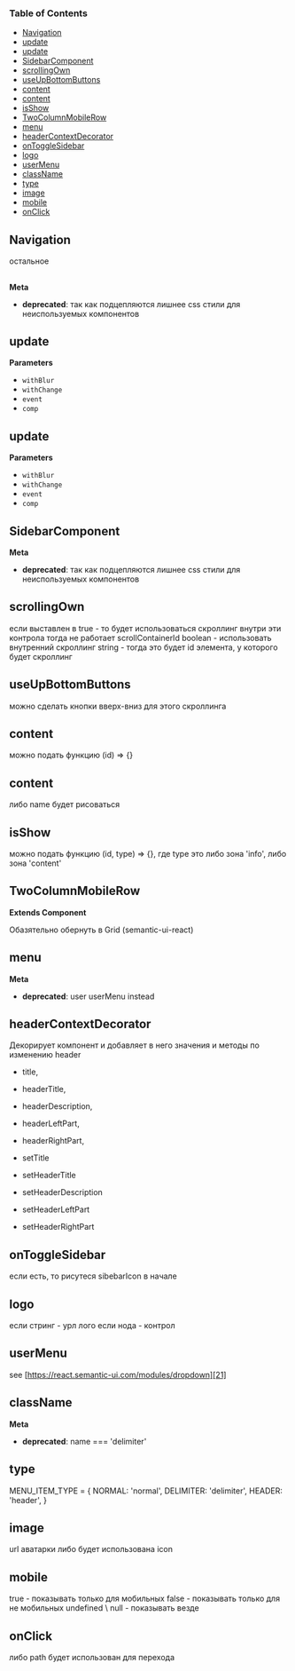 <!-- Generated by documentation.js. Update this documentation by updating the source code. -->

### Table of Contents

-   [Navigation][1]
-   [update][2]
-   [update][3]
-   [SidebarComponent][4]
-   [scrollingOwn][5]
-   [useUpBottomButtons][6]
-   [content][7]
-   [content][8]
-   [isShow][9]
-   [TwoColumnMobileRow][10]
-   [menu][11]
-   [headerContextDecorator][12]
-   [onToggleSidebar][13]
-   [logo][14]
-   [userMenu][15]
-   [className][16]
-   [type][17]
-   [image][18]
-   [mobile][19]
-   [onClick][20]

## Navigation

остальное


## 

**Meta**

-   **deprecated**: так как подцепляются лишнее css стили для неиспользуемых компонентов


## update

**Parameters**

-   `withBlur`  
-   `withChange`  
-   `event`  
-   `comp`  

## update

**Parameters**

-   `withBlur`  
-   `withChange`  
-   `event`  
-   `comp`  

## SidebarComponent

**Meta**

-   **deprecated**: так как подцепляются лишнее css стили для неиспользуемых компонентов


## scrollingOwn

если выставлен в true - то будет использоваться скроллинг внутри эти контрола
тогда не работает scrollContainerId
boolean - использовать внутренний скроллинг
string - тогда это будет id элемента, у которого будет скроллинг

## useUpBottomButtons

можно сделать кнопки вверх-вниз для этого скроллинга

## content

можно подать функцию (id) => {}

## content

либо name будет рисоваться

## isShow

можно подать функцию (id, type) => {}, где type это либо зона 'info', либо зона 'content'

## TwoColumnMobileRow

**Extends Component**

Обазятельно обернуть в Grid (semantic-ui-react)

## menu

**Meta**

-   **deprecated**: user userMenu instead


## headerContextDecorator

Декорирует компонент и добавляет в него значения и методы по изменению header

-   title,
-   headerTitle,
-   headerDescription,
-   headerLeftPart,
-   headerRightPart,

-   setTitle
-   setHeaderTitle
-   setHeaderDescription
-   setHeaderLeftPart
-   setHeaderRightPart

## onToggleSidebar

если есть, то рисутеся sibebarIcon в начале

## logo

если стринг - урл лого
если нода - контрол

## userMenu

see [https://react.semantic-ui.com/modules/dropdown][21]

## className

**Meta**

-   **deprecated**: name === 'delimiter'


## type

MENU_ITEM_TYPE = {
NORMAL: 'normal',
DELIMITER: 'delimiter',
HEADER: 'header',
}

## image

url аватарки
либо будет использована icon

## mobile

true - показывать только для мобильных
false - показывать только для не мобильных
undefined \\ null - показывать везде

## onClick

либо path будет использован для перехода

[1]: #navigation

[2]: #update

[3]: #update-1

[4]: #sidebarcomponent

[5]: #scrollingown

[6]: #useupbottombuttons

[7]: #content

[8]: #content-1

[9]: #isshow

[10]: #twocolumnmobilerow

[11]: #menu

[12]: #headercontextdecorator

[13]: #ontogglesidebar

[14]: #logo

[15]: #usermenu

[16]: #classname

[17]: #type

[18]: #image

[19]: #mobile

[20]: #onclick

[21]: https://react.semantic-ui.com/modules/dropdown
